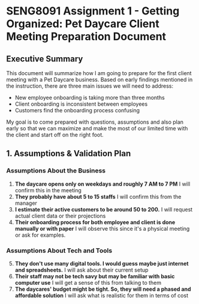 # SENG8091 Assignment 1 - Getting Organized: Pet Daycare Client Meeting Preparation Document

## Executive Summary
This document will summarize how I am going to prepare for the first client meeting with a Pet Daycare business. Based on early findings mentioned in the instruction, there are three main issues we will need to address:

- New employee onboarding is taking more than three months
- Client onboarding is inconsistent between employees
- Customers find the onboarding process confusing
  
My goal is to come prepared with questions, assumptions and also plan early so that we can maximize and make the most of our limited time with the client and start off on the right foot.

## 1. Assumptions & Validation Plan

### Assumptions About the Business
1. **The daycare opens only on weekdays and roughly 7 AM to 7 PM**
   I will confirm this in the meeting
2. **They probably have about 5 to 15 staffs**
   I will confirm this from the manager
3. **I estimate their active customers to be around 50 to 200.**
   I will request actual client data or their projections
4. **Their onboarding process for both employee and client is done manually or with paper**
   I will observe this since it's a physical meeting or ask for examples.

### Assumptions About Tech and Tools
5. **They don't use many digital tools. I would guess maybe just internet and spreadsheets.**
   I will ask about their current setup
6. **Their staff may not be tech savy but may be familiar with basic computer use**
   I will get a sense of this from talking to them
7. **The daycares' budget might be tight. So, they will need a phased and affordable solution**
   I will ask what is realistic for them in terms of cost 
   